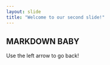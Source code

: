 ```yaml
---
layout: slide
title: "Welcome to our second slide!"
---
```

## MARKDOWN BABY
Use the left arrow to go back!
